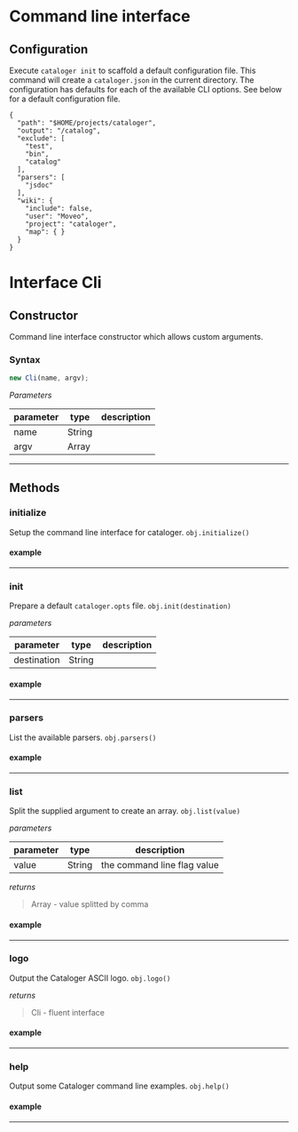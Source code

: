 # Command line interface

## Configuration

Execute `cataloger init` to scaffold a default configuration file. This command
will create a `cataloger.json` in the current directory. The configuration has
defaults for each of the available CLI options. See below for a default
configuration file.

```
{
  "path": "$HOME/projects/cataloger",
  "output": "/catalog",
  "exclude": [
    "test",
    "bin",
    "catalog"
  ],
  "parsers": [
    "jsdoc"
  ],
  "wiki": {
    "include": false,
    "user": "Moveo",
    "project": "cataloger",
    "map": { }
  }
}
```

# Interface Cli


## Constructor
Command line interface constructor which allows custom arguments.

### Syntax
```js
new Cli(name, argv);
```

*Parameters*

parameter | type | description
--------- | ---- | -----------
name | String | 
argv | Array | 

---



## Methods


### initialize 
Setup the command line interface for cataloger. `obj.initialize()`




#### example

---

### init 
Prepare a default `cataloger.opts` file. `obj.init(destination)`


*parameters*

parameter | type | description
--------- | ---- | -----------
destination | String | 



#### example

---

### parsers 
List the available parsers. `obj.parsers()`




#### example

---

### list 
Split the supplied argument to create an array. `obj.list(value)`


*parameters*

parameter | type | description
--------- | ---- | -----------
value | String | the command line flag value


*returns*
> Array - value splitted by comma

#### example

---

### logo 
Output the Cataloger ASCII logo. `obj.logo()`



*returns*
> Cli - fluent interface

#### example

---

### help 
Output some Cataloger command line examples. `obj.help()`




#### example

---


